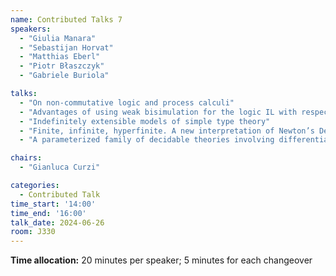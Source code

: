 ```yaml
---
name: Contributed Talks 7
speakers: 
  - "Giulia Manara"
  - "Sebastijan Horvat"
  - "Matthias Eberl"
  - "Piotr Błaszczyk"
  - "Gabriele Buriola"

talks: 
  - "On non-commutative logic and process calculi"
  - "Advantages of using weak bisimulation for the logic IL with respect to Verbrugge semantics"
  - "Indefinitely extensible models of simple type theory"
  - "Finite, infinite, hyperfinite. A new interpretation of Newton’s De Analysi."
  - "A parameterized family of decidable theories involving differentiable functions"

chairs:
  - "Gianluca Curzi"

categories:
  - Contributed Talk
time_start: '14:00'
time_end: '16:00'
talk_date: 2024-06-26
room: J330
---
```

**Time allocation:** 20 minutes per speaker; 5 minutes for each changeover
